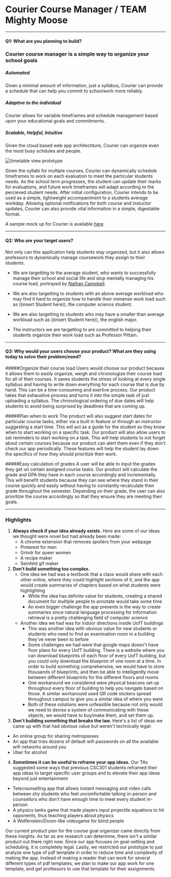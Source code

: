 # Courier Course Manager / TEAM Mighty Moose

*******
#### Q1: What are you planning to build?

### Courier course manager is a simple way to organize your school goals

##### Automated
Given a minimal amount of information, just a syllabus, Courier can provide a schedule that can help you commit to schoolwork more reliably.

##### Adaptive to the individual
Courier allows for variable timeframes and schedule management based upon your educational goals and commitments.

##### Scalable, Helpful, Intuitive
Given the cloud based web app architechture, Courier can organize even the most busy schdules and people.

![timetable view prototype](https://github.com/csc301-winter-2017/project-team-11/blob/master/deliverables/Timetable_view_prototype.png "Early prototype of base timetable view")

Given the syllabi for multiple courses, Courier can dynamically schedule timeframes to work on each evaluation to meet the particular students needs. As the school term progresses, the student can update their marks for evaluations, and future work timeframes will adapt according to the percieved student needs. 
After initial configuration, Courier intends to be used as a simple, lightweight accompaniment to a students average workday. Allowing optional notifications for both course and instuctor updates, Courier can also provide vital information in a simple, digestable format. 

A sample mock up for Courier is available [here](https://marvelapp.com/2a3a6b6/screen/24775274)
*******

#### Q2: Who are your target users?

Not only can this application help students stay organized, but it also allows professors to dynamically manage coursework they assign to their students.

* We are targetting to the average student, who wants to successfully manage their school and social life and stop mentally managing his course load, portrayed by [Nathan Campbell](https://app.xtensio.com/folio/58etyr0z).

* We are also targetting to students with an above average workload who may find it hard to organize how to handle their immense work load such as ((insert Student here)), the computer science student.

* We are also targetting to students who may have a smaller than average workload such as ((insert Student here)), the english major.

* The instructors we are targetting to are committed to helping their students organize their work load such as Professor Pittain.

*******

#### Q3: Why would your users choose your product? What are they using today to solve their problem/need?

#####Organize their course load
Users would choose our product because it allows them to easily organize, weigh  and chronologize their course load for all of their courses. It saves students the stress of looking at every single syllabus and having to write down everything for each course that is due by hand. This can be a time-consuming and exertive process. Our product takes that exhaustive process and turns it into the simple task of just uploading a syllabus. The chronological ordering of due dates will help students to avoid being surprised by deadlines that are coming up.

#####Plan when to work
The product will also suggest start dates for particular course tasks, either via a built in feature or through an instructor suggesting a start time. This will act as a guide for the student so they know when to start working on a specific task. Our product will also allow users to set reminders to start working on a task. This will help students to not forget about certain courses because our product can alert them even if they don't check our app periodically. These features will help the student lay down the specifics of how they should prioritize their work.

#####Easy calculation of grades
A user will be able to input the grades they get on certain assigned course tasks. Our product will calculate the grade and GPA they have in each course accordingly and incrementally. This will benefit students because they can see where they stand in their course quickly and easily without having to constantly recalculate their grade throughout the semester.  Depending on their grade, the user can also prioritize the course accordingly so that they ensure they are meeting their goals. 


*******

### Highlights

1. **Always check if your idea already exists.** Here are some of our ideas we thought were novel but had already been made:
    * A chrome extension that removes spoilers from your webpage
    * Pinterest for men
    * Grindr for queer women
    * A recipe maker
    * Seinfeld gif maker
2. **Don’t build something too complex.**
    * One idea we had was a textbook that a class would share with each other online, where they could highlight sections of it, and the app would create summaries of chapters based on what students were highlighting
	    * While the idea has definite value for students, creating a shared document for multiple people to annotate would take some time
	    * An even bigger challenge the app presents is the way to create summaries since natural language processing for information retrieval is a pretty challenging field of computer science
    * Another idea we had was for indoor directions inside UofT buildings
	    * This was another idea with obvious value for new students or students who need to find an examination room in a building they've never been to before
	    * Some challenges we had were that google maps doesn't have floor plans for every UofT building. There is a website where you can download blueprints of each floor of every UofT building, but you could only download the blueprint of one room at a time. In order to build something comprehensive, we would have to store thousands of blueprints, and then be able to intelligently move between different blueprints for the different floors and rooms
	    * One workaround we considered were physical beacons set up throughout every floor of building to help you navigate based on those. A similar workaround used QR code stickers spread throughout campus to give you a similar idea of where you were
	    * Both of these solutions were unfeasible because not only would we need to devise a system of communicating with these objects, we would have to buy/make them, and set them up.
3. **Don't building something that breaks the law.** Here's a list of ideas we came up with that had obvious value but weren't technically legal:
 * An online group for sharing metropasses
 * An app that tries dozens of default wifi passwords on all the available wifi networks around you
 * Uber for alcohol
4.  **Sometimes it can be useful to reframe your app ideas.** Our TAs suggested some ways that previous CSC301 students reframed their app ideas to target specific user groups and to elevate their app ideas beyond just entertainment
  * Telecounselling app that allows instant messaging and video calls between shy students who feel uncomfortable talking in-person and counsellors who don't have enough time to meet every student in-person
  * A physics tanks game that made players input projectile equations to hit opponents, thus teaching players about physics
  * A Wolfenstein/Doom-like videogame for blind people

Our current product plan for the course goal organizer came directly from these insights. As far as are research can determine, there isn't a similar product out there right now. Since our app focuses on goal-setting and scheduling, it is completely legal. Lastly, we restricted our prototype to just analyze one type of pdf template in order to reduce time and complexity of making the app. Instead of making a reader that can work for several different types of pdf templates, we plan to make our app work for one template, and get professors to use that template for their assignments.
